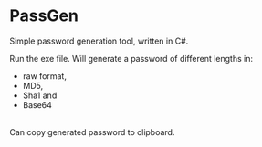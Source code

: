 # PassGen
Simple password generation tool, written in C#.

Run the exe file.
Will generate a password of different lengths in:<br />
        <ul>
        <li>raw format,</li>
        <li>MD5,</li>
        <li>Sha1 and </li>
        <li>Base64</li>
        </ul>

<br />Can copy generated password to clipboard. 
